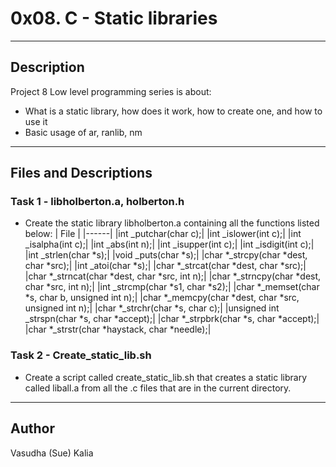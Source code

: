 # 0x08. C - Static libraries
---
## Description

Project 8 Low level programming series is about:
* What is a static library, how does it work, how to create one, and how to use it
* Basic usage of ar, ranlib, nm

---
## Files and Descriptions

### Task 1 - libholberton.a, holberton.h
* Create the static library libholberton.a containing all the functions listed below:
| File |
|------|
|int _putchar(char c);|
|int _islower(int c);|
|int _isalpha(int c);|
|int _abs(int n);|
|int _isupper(int c);|
|int _isdigit(int c);|
|int _strlen(char *s);|
|void _puts(char *s);|
|char *_strcpy(char *dest, char *src);|
|int _atoi(char *s);|
|char *_strcat(char *dest, char *src);|
|char *_strncat(char *dest, char *src, int n);|
|char *_strncpy(char *dest, char *src, int n);|
|int _strcmp(char *s1, char *s2);|
|char *_memset(char *s, char b, unsigned int n);|
|char *_memcpy(char *dest, char *src, unsigned int n);|
|char *_strchr(char *s, char c);|
|unsigned int _strspn(char *s, char *accept);|
|char *_strpbrk(char *s, char *accept);|
|char *_strstr(char *haystack, char *needle);|

### Task 2 - Create_static_lib.sh
* Create a script called create_static_lib.sh that creates a static library called liball.a from all the .c files that are in the current directory.

---
## Author
Vasudha (Sue) Kalia 